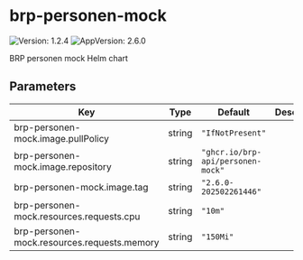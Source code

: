 # brp-personen-mock

![Version: 1.2.4](https://img.shields.io/badge/Version-1.2.4-informational?style=flat-square) ![AppVersion: 2.6.0](https://img.shields.io/badge/AppVersion-2.6.0-informational?style=flat-square)

BRP personen mock Helm chart

## Parameters

| Key | Type | Default | Description |
|-----|------|---------|-------------|
| brp-personen-mock.image.pullPolicy | string | `"IfNotPresent"` |  |
| brp-personen-mock.image.repository | string | `"ghcr.io/brp-api/personen-mock"` |  |
| brp-personen-mock.image.tag | string | `"2.6.0-202502261446"` |  |
| brp-personen-mock.resources.requests.cpu | string | `"10m"` |  |
| brp-personen-mock.resources.requests.memory | string | `"150Mi"` |  |

